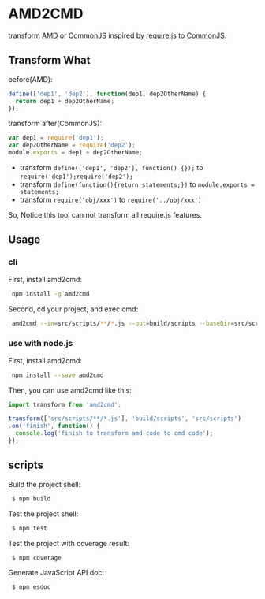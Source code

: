 # AMD2CMD

transform [AMD](https://github.com/amdjs/amdjs-api/wiki/AMD) or CommonJS inspired by [require.js](http://requirejs.org/) to [CommonJS](http://www.commonjs.org/).

## Transform What

before(AMD):

```js
define(['dep1', 'dep2'], function(dep1, dep2OtherName) {
  return dep1 + dep2OtherName;
});
```

transform after(CommonJS):

```js
var dep1 = require('dep1');
var dep2OtherName = require('dep2');
module.exports = dep1 + dep2OtherName;
```

* transform `define(['dep1', 'dep2'], function() {});` to `require('dep1');require('dep2');`
* transform `define(function(){return statements;})` to `module.exports = statements;`
* transform `require('obj/xxx')` to `require('../obj/xxx')`

So, Notice this tool can not transform all require.js features.

## Usage

### cli

First, install amd2cmd:

```bash
 npm install -g amd2cmd
```

Second, cd your project, and exec cmd:

```bash
 amd2cmd --in=src/scripts/**/*.js --out=build/scripts --baseDir=src/scripts
```

### use with node.js

First, install amd2cmd:

```bash
 npm install --save amd2cmd
```

Then, you can use amd2cmd like this:

```js
import transform from 'amd2cmd';

transform(['src/scripts/**/*.js'], 'build/scripts', 'src/scripts')
.on('finish', function() {
  console.log('finish to transform amd code to cmd code');
});
```

## scripts

Build the project shell:

```bash
 $ npm build
```

Test the project shell:

```bash
 $ npm test
```

Test the project with coverage result:

```bash
 $ npm coverage
```

Generate JavaScript API doc:

```bash
 $ npm esdoc
```

